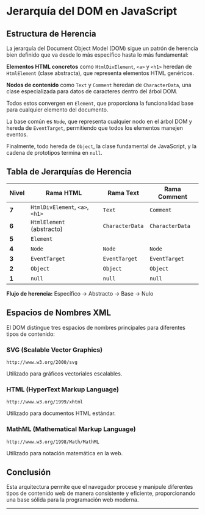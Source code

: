 # Jerarquía del DOM en JavaScript

## Estructura de Herencia

La jerarquía del Document Object Model (DOM) sigue un patrón de herencia bien definido que va desde lo más específico hasta lo más fundamental:

**Elementos HTML concretos** como `HtmlDivElement`, `<a>` y `<h1>` heredan de `HtmlElement` (clase abstracta), que representa elementos HTML genéricos.

**Nodos de contenido** como `Text` y `Comment` heredan de `CharacterData`, una clase especializada para datos de caracteres dentro del árbol DOM.

Todos estos convergen en `Element`, que proporciona la funcionalidad base para cualquier elemento del documento.

La base común es `Node`, que representa cualquier nodo en el árbol DOM y hereda de `EventTarget`, permitiendo que todos los elementos manejen eventos.

Finalmente, todo hereda de `Object`, la clase fundamental de JavaScript, y la cadena de prototipos termina en `null`.

## Tabla de Jerarquías de Herencia

| Nivel | Rama HTML | Rama Text | Rama Comment |
|-------|-----------|-----------|--------------|
| **7** | `HtmlDivElement`, `<a>`, `<h1>` | `Text` | `Comment` |
| **6** | `HtmlElement` (abstracto) | `CharacterData` | `CharacterData` |
| **5** | `Element` |  |  |
| **4** | `Node` | `Node` | `Node` |
| **3** | `EventTarget` | `EventTarget` | `EventTarget` |
| **2** | `Object` | `Object` | `Object` |
| **1** | `null` | `null` | `null` |

**Flujo de herencia:** Específico → Abstracto → Base → Nulo

## Espacios de Nombres XML

El DOM distingue tres espacios de nombres principales para diferentes tipos de contenido:

### SVG (Scalable Vector Graphics)
```
http://www.w3.org/2000/svg
```
Utilizado para gráficos vectoriales escalables.

### HTML (HyperText Markup Language)
```
http://www.w3.org/1999/xhtml
```
Utilizado para documentos HTML estándar.

### MathML (Mathematical Markup Language)
```
http://www.w3.org/1998/Math/MathML
```
Utilizado para notación matemática en la web.

## Conclusión

Esta arquitectura permite que el navegador procese y manipule diferentes tipos de contenido web de manera consistente y eficiente, proporcionando una base sólida para la programación web moderna.

---

